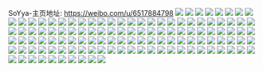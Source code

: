 SoYya-主页地址: https://weibo.com/u/6517884798 
![](https://wx4.sinaimg.cn/mw2000/00776nAagy1h91fiidsnvj30wi1c6nef.jpg) 
![](https://wx4.sinaimg.cn/mw2000/00776nAagy1h91fl0xbxqj313217qwsg.jpg) 
![](https://wx4.sinaimg.cn/mw2000/00776nAagy1h91fl2zp81j30u01hcwpl.jpg) 
![](https://wx4.sinaimg.cn/mw2000/00776nAagy1h91fm72u9ej30u01hcqbp.jpg) 
![](https://wx4.sinaimg.cn/mw2000/00776nAagy1h89ip2lupfj31t01t0qte.jpg) 
![](https://wx4.sinaimg.cn/mw2000/00776nAagy1h89ip15nshj30vy15kqec.jpg) 
![](https://wx4.sinaimg.cn/mw2000/00776nAagy1h89irfgo96j30sg0w0gyw.jpg) 
![](https://wx4.sinaimg.cn/mw2000/00776nAagy1h7z8ildlrbj30sg4gx1kx.jpg) 
![](https://wx4.sinaimg.cn/mw2000/00776nAagy1h7z8iniyooj30sg23ux1w.jpg) 
![](https://wx4.sinaimg.cn/mw2000/00776nAagy1h7z8ip5r21j30sg39v7qh.jpg) 
![](https://wx4.sinaimg.cn/mw2000/00776nAagy1h7z8iqvg0kj30sg23uawv.jpg) 
![](https://wx4.sinaimg.cn/mw2000/00776nAagy1h7z8iss5q8j30u0140dm7.jpg) 
![](https://wx4.sinaimg.cn/mw2000/00776nAagy1h7z8ivbsx6j30u01hc7j2.jpg) 
![](https://wx4.sinaimg.cn/mw2000/00776nAagy1h7z8is5pnbj30sg27t4bw.jpg) 
![](https://wx4.sinaimg.cn/mw2000/00776nAagy1h7z8itr7l8j30u01hcwpw.jpg) 
![](https://wx4.sinaimg.cn/mw2000/00776nAagy1h7z8m2vizqj30sg1y3wsm.jpg) 
![](https://wx4.sinaimg.cn/mw2000/00776nAagy1h7pk40mz9xj30wh1cfaqd.jpg) 
![](https://wx4.sinaimg.cn/mw2000/00776nAagy1h7pk3znrtwj30wi1c6k8c.jpg) 
![](https://wx4.sinaimg.cn/mw2000/00776nAagy1h7j6bwwts4j30u018ldlg.jpg) 
![](https://wx4.sinaimg.cn/mw2000/00776nAagy1h79fsoa8fej30u0191myy.jpg) 
![](https://wx4.sinaimg.cn/mw2000/00776nAagy1h79fups25ij30u014e7ak.jpg) 
![](https://wx4.sinaimg.cn/mw2000/00776nAagy1h79fvcrvvej30u019wthi.jpg) 
![](https://wx4.sinaimg.cn/mw2000/00776nAagy1h79fskun7cj30u018bjyc.jpg) 
![](https://wx4.sinaimg.cn/mw2000/00776nAagy1h79fsmeubxj30u0190af1.jpg) 
![](https://wx4.sinaimg.cn/mw2000/00776nAagy1h79fslp9jaj30u018848b.jpg) 
![](https://wx4.sinaimg.cn/mw2000/00776nAagy1h79gbclz9nj30u0140gsu.jpg) 
![](https://wx4.sinaimg.cn/mw2000/00776nAagy1h73z0akpydj30wi1ca416.jpg) 
![](https://wx4.sinaimg.cn/mw2000/00776nAagy1h73z09j9rej30wi1ch4k0.jpg) 
![](https://wx4.sinaimg.cn/mw2000/00776nAagy1h6q4ld52mnj32dc35skjn.jpg) 
![](https://wx4.sinaimg.cn/mw2000/00776nAagy1h6q4lxvlsgj32dc35snax.jpg) 
![](https://wx4.sinaimg.cn/mw2000/00776nAagy1h6q4mi1tflj32dc35s7wl.jpg) 
![](https://wx4.sinaimg.cn/mw2000/00776nAagy1h6q4my2cipj32dc35snpf.jpg) 
![](https://wx4.sinaimg.cn/mw2000/00776nAagy1h6q4nju4mjj32dc35snki.jpg) 
![](https://wx4.sinaimg.cn/mw2000/00776nAagy1h6q4oady1bj32dc35su0z.jpg) 
![](https://wx4.sinaimg.cn/mw2000/00776nAagy1h6q4kxd1xvj32dc35s1l0.jpg) 
![](https://wx4.sinaimg.cn/mw2000/00776nAagy1h6q4pmgucdj32dc35skjo.jpg) 
![](https://wx4.sinaimg.cn/mw2000/00776nAagy1h6q4prxkhpj31r034044m.jpg) 
![](https://wx4.sinaimg.cn/mw2000/00776nAagy1h5vyrbilruj30wi1cdwxz.jpg) 
![](https://wx4.sinaimg.cn/mw2000/00776nAagy1h5vysy3mbsj31kw2dcto8.jpg) 
![](https://wx4.sinaimg.cn/mw2000/00776nAagy1h5vyrc7swsj30wi1bgtn9.jpg) 
![](https://wx4.sinaimg.cn/mw2000/00776nAagy1h5vz6xx1p0j31l636910f.jpg) 
![](https://wx4.sinaimg.cn/mw2000/00776nAagy1h5vz4tkagej31x02k0e81.jpg) 
![](https://wx4.sinaimg.cn/mw2000/00776nAagy1h5vyohph0lj31l6369wmj.jpg) 
![](https://wx4.sinaimg.cn/mw2000/00776nAagy1h5vz1r19qfj31l63691kz.jpg) 
![](https://wx4.sinaimg.cn/mw2000/00776nAagy1h5vyobaeroj32do369185.jpg) 
![](https://wx4.sinaimg.cn/mw2000/00776nAagy1h5vyosp3cnj30wi1y81kx.jpg) 
![](https://wx4.sinaimg.cn/mw2000/00776nAagy1h5p3kuvafoj30u0140jvn.jpg) 
![](https://wx4.sinaimg.cn/mw2000/00776nAagy1h5p3kvphiej30u00u0406.jpg) 
![](https://wx4.sinaimg.cn/mw2000/00776nAagy1h5p3kxeanlj30u0140tfz.jpg) 
![](https://wx4.sinaimg.cn/mw2000/00776nAagy1h5p3l1cuyij30u0140grj.jpg) 
![](https://wx4.sinaimg.cn/mw2000/00776nAagy1h5p3lro4p8j30u01hcdlb.jpg) 
![](https://wx4.sinaimg.cn/mw2000/00776nAagy1h5p3kz8mnfj30u00u0147.jpg) 
![](https://wx4.sinaimg.cn/mw2000/00776nAagy1h5p3l2lc83j30u0190n2a.jpg) 
![](https://wx4.sinaimg.cn/mw2000/00776nAagy1h5p3l0jk9rj30u00u0gx9.jpg) 
![](https://wx4.sinaimg.cn/mw2000/00776nAagy1h5p3n81or6j30u0190nba.jpg) 
![](https://wx4.sinaimg.cn/mw2000/00776nAagy1h5dguk5i6yj30qm0sgtef.jpg) 
![](https://wx4.sinaimg.cn/mw2000/00776nAagy1h5dguugdf5j31r03407wi.jpg) 
![](https://wx4.sinaimg.cn/mw2000/00776nAagy1h5dgur2ecwj31r0340hdt.jpg) 
![](https://wx4.sinaimg.cn/mw2000/00776nAagy1h50t43sasoj30wi1ycb29.jpg) 
![](https://wx4.sinaimg.cn/mw2000/00776nAagy1h50t48cljxj30u019d7cb.jpg) 
![](https://wx4.sinaimg.cn/mw2000/00776nAagy1h3mejw9wwzj31kw2dce82.jpg) 
![](https://wx4.sinaimg.cn/mw2000/00776nAagy1h3020df7cpj30sy11vgrt.jpg) 
![](https://wx4.sinaimg.cn/mw2000/00776nAagy1h2jvzgiwtyj30u01407a8.jpg) 
![](https://wx4.sinaimg.cn/mw2000/00776nAagy1h2jvzh9b6xj30u0140jx9.jpg) 
![](https://wx4.sinaimg.cn/mw2000/00776nAagy1h2jvzhvav6j30u0140jue.jpg) 
![](https://wx4.sinaimg.cn/mw2000/00776nAagy1h2jvzifc8qj30u00u076l.jpg) 
![](https://wx4.sinaimg.cn/mw2000/00776nAagy1h2bt1koj1hj30u01cmn29.jpg) 
![](https://wx4.sinaimg.cn/mw2000/00776nAagy1h2bt2fvdqpj30u0176ala.jpg) 
![](https://wx4.sinaimg.cn/mw2000/00776nAagy1h2bt3fwnx9j30u01gsgpu.jpg) 
![](https://wx4.sinaimg.cn/mw2000/00776nAagy1h1t79w56e2j30u00u0adg.jpg) 
![](https://wx4.sinaimg.cn/mw2000/00776nAagy1h1t79v8a0rj31dt0u00y2.jpg) 
![](https://wx4.sinaimg.cn/mw2000/00776nAagy1h1gdzzv9yej30u0140tec.jpg) 
![](https://wx4.sinaimg.cn/mw2000/00776nAagy1h1ge0130rjj30u0140qcx.jpg) 
![](https://wx4.sinaimg.cn/mw2000/00776nAagy1h1ge01lchbj30sg11g77g.jpg) 
![](https://wx4.sinaimg.cn/mw2000/00776nAagy1h1ge02aniuj30u0140wjk.jpg) 
![](https://wx4.sinaimg.cn/mw2000/00776nAagy1h0u3ixkdgcj30u01hek0l.jpg) 
![](https://wx4.sinaimg.cn/mw2000/00776nAagy1h0d8a0gp3cj30u01hcn7s.jpg) 
![](https://wx4.sinaimg.cn/mw2000/00776nAagy1gzmowgd7jpj30u01407bj.jpg) 
![](https://wx4.sinaimg.cn/mw2000/00776nAagy1gwsrre3n3sj30u0140jwt.jpg) 
![](https://wx4.sinaimg.cn/mw2000/00776nAagy1gwsrrev5azj30u0140ag8.jpg) 
![](https://wx4.sinaimg.cn/mw2000/00776nAagy1gwsrrg4kp6j30u00u0wkr.jpg) 
![](https://wx4.sinaimg.cn/mw2000/00776nAagy1gwsrrh6aefj30u00u042j.jpg) 
![](https://wx4.sinaimg.cn/mw2000/00776nAagy1guxwnicigfj60u01t0n5x02.jpg) 
![](https://wx4.sinaimg.cn/mw2000/00776nAagy1guxwnowrn4j61m333ze8202.jpg) 
![](https://wx4.sinaimg.cn/mw2000/00776nAagy1guxwo09yrjj62c0340qv702.jpg) 
![](https://wx4.sinaimg.cn/mw2000/00776nAagy1guxwo2fgvrj60u50u5gwv02.jpg) 
![](https://wx4.sinaimg.cn/mw2000/00776nAagy1guxwo8sao3j62c03404qr02.jpg) 
![](https://wx4.sinaimg.cn/mw2000/00776nAagy1guxwodm81rj62dc35skjn02.jpg) 
![](https://wx4.sinaimg.cn/mw2000/00776nAagy1gr7e8p030qj30u01400z7.jpg) 
![](https://wx4.sinaimg.cn/mw2000/00776nAagy1gr7e8sr98qj30u0190dn8.jpg) 
![](https://wx4.sinaimg.cn/mw2000/00776nAagy1gr7e8qnv5wj30u0190wl8.jpg) 
![](https://wx4.sinaimg.cn/mw2000/00776nAagy1gr7e8prphwj30u0140n3e.jpg) 
![](https://wx4.sinaimg.cn/mw2000/00776nAagy1gr7e8rk117j60u0190jzr02.jpg) 
![](https://wx4.sinaimg.cn/mw2000/00776nAagy1gr7e9hyg1pj30u0190dlg.jpg) 
![](https://wx4.sinaimg.cn/mw2000/00776nAagy1gpv7bj0hdvj30v70u079r.jpg) 
![](https://wx4.sinaimg.cn/mw2000/00776nAagy1gpv7bjv1hyj30u0140gpc.jpg) 
![](https://wx4.sinaimg.cn/mw2000/00776nAagy1gpv7bmp9v9j30u00vzhdt.jpg) 
![](https://wx4.sinaimg.cn/mw2000/00776nAagy1gpv7bp2dbkj30u00y343z.jpg) 
![](https://wx4.sinaimg.cn/mw2000/00776nAagy1gpv7bnbjjlj30u0140aem.jpg) 
![](https://wx4.sinaimg.cn/mw2000/00776nAagy1gpv7bqark8j31400u0wgz.jpg) 
![](https://wx4.sinaimg.cn/mw2000/00776nAagy1gpv7bodvr0j30u0140wnh.jpg) 
![](https://wx4.sinaimg.cn/mw2000/00776nAagy1gpv7br83sjj30u0140gpu.jpg) 
![](https://wx4.sinaimg.cn/mw2000/00776nAagy1gpv7cqwn8fj30u0140juf.jpg) 
![](https://wx4.sinaimg.cn/mw2000/00776nAagy1gpf2jfjrpej30u00zyn1j.jpg) 
![](https://wx4.sinaimg.cn/mw2000/00776nAagy1gpf2jggs4tj30u0140qaz.jpg) 
![](https://wx4.sinaimg.cn/mw2000/00776nAagy1gpf2jhpuvqj30u00u07aa.jpg) 
![](https://wx4.sinaimg.cn/mw2000/00776nAagy1gpf2jiv6wmj30u00u042w.jpg) 
![](https://wx4.sinaimg.cn/mw2000/00776nAagy1gpf2jjx2qwj30u0140jxm.jpg) 
![](https://wx4.sinaimg.cn/mw2000/00776nAagy1gpf2jl37a3j30u0140aem.jpg) 
![](https://wx4.sinaimg.cn/mw2000/00776nAaly1goaizc4c9rj30u00u0k0j.jpg) 
![](https://wx4.sinaimg.cn/mw2000/00776nAaly1goaizddhblj30u00u044q.jpg) 
![](https://wx4.sinaimg.cn/mw2000/00776nAaly1goaizdvnkhj30u00u0n2f.jpg) 
![](https://wx4.sinaimg.cn/mw2000/00776nAaly1goaizebk37j30u00u0dkd.jpg) 
![](https://wx4.sinaimg.cn/mw2000/00776nAaly1goaizcr3aij30u00va798.jpg) 
![](https://wx4.sinaimg.cn/mw2000/00776nAaly1goaizfc0quj30u0140qa4.jpg) 
![](https://wx4.sinaimg.cn/mw2000/00776nAaly1gm0gjlv5ccj30u0140wky.jpg) 
![](https://wx4.sinaimg.cn/mw2000/00776nAaly1gm0gjmky13j30u0140alg.jpg) 
![](https://wx4.sinaimg.cn/mw2000/00776nAaly1gm0gjnmakpj30u00u044n.jpg) 
